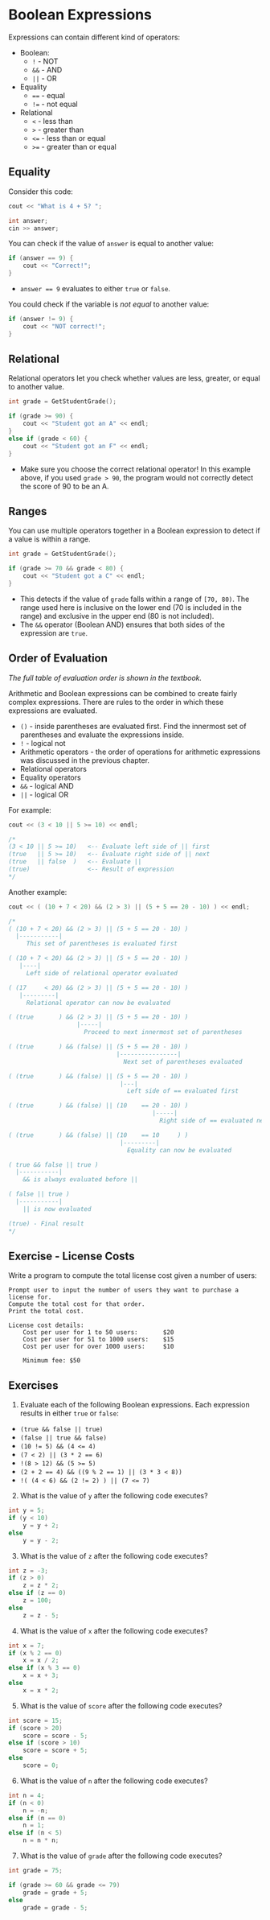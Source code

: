 # Boolean Expressions

Expressions can contain different kind of operators:

- Boolean:
  - `!` - NOT
  - `&&` - AND
  - `||` - OR
- Equality
  - `==` - equal
  - `!=` - not equal
- Relational
  - `<` - less than
  - `>` - greater than
  - `<=` - less than or equal
  - `>=` - greater than or equal

## Equality

Consider this code:

```cpp
cout << "What is 4 + 5? ";

int answer;
cin >> answer;
```

You can check if the value of `answer` is equal to another value:

```cpp
if (answer == 9) {
    cout << "Correct!";
}
```

- `answer == 9` evaluates to either `true` or `false`.

You could check if the variable is _not equal_ to another value:

```cpp
if (answer != 9) {
    cout << "NOT correct!";
}
```

## Relational

Relational operators let you check whether values are less, greater, or equal to another value.

```cpp
int grade = GetStudentGrade();

if (grade >= 90) {
    cout << "Student got an A" << endl;
}
else if (grade < 60) {
    cout << "Student got an F" << endl;
}
```

- Make sure you choose the correct relational operator! In this example above, if you used `grade > 90`, the program would not correctly detect the score of 90 to be an A.

## Ranges

You can use multiple operators together in a Boolean expression to detect if a value is within a range.

```cpp
int grade = GetStudentGrade();

if (grade >= 70 && grade < 80) {
    cout << "Student got a C" << endl;
}
```

- This detects if the value of `grade` falls within a range of `[70, 80)`. The range used here is inclusive on the lower end (70 is included in the range) and exclusive in the upper end (80 is not included).
- The `&&` operator (Boolean AND) ensures that both sides of the expression are `true`.

## Order of Evaluation

_The full table of evaluation order is shown in the textbook._

Arithmetic and Boolean expressions can be combined to create fairly complex expressions. There are rules to the order in which these expressions are evaluated.

- `()` - inside parentheses are evaluated first. Find the innermost set of parentheses and evaluate the expressions inside.
- `!` - logical not
- Arithmetic operators - the order of operations for arithmetic expressions was discussed in the previous chapter.
- Relational operators
- Equality operators
- `&&` - logical AND
- `||` - logical OR

For example:

```cpp
cout << (3 < 10 || 5 >= 10) << endl;

/*
(3 < 10 || 5 >= 10)   <-- Evaluate left side of || first
(true   || 5 >= 10)   <-- Evaluate right side of || next
(true   || false  )   <-- Evaluate ||
(true)                <-- Result of expression
*/
```

Another example:

```cpp
cout << ( (10 + 7 < 20) && (2 > 3) || (5 + 5 == 20 - 10) ) << endl;

/*
( (10 + 7 < 20) && (2 > 3) || (5 + 5 == 20 - 10) )
  |-----------|
     This set of parentheses is evaluated first

( (10 + 7 < 20) && (2 > 3) || (5 + 5 == 20 - 10) )
   |----|
     Left side of relational operator evaluated

( (17     < 20) && (2 > 3) || (5 + 5 == 20 - 10) )
   |---------|
     Relational operator can now be evaluated

( (true       ) && (2 > 3) || (5 + 5 == 20 - 10) )
                   |-----|
                     Proceed to next innermost set of parentheses

( (true       ) && (false) || (5 + 5 == 20 - 10) )
                              |----------------|
                                Next set of parentheses evaluated

( (true       ) && (false) || (5 + 5 == 20 - 10) )
                               |---|
                                 Left side of == evaluated first

( (true       ) && (false) || (10    == 20 - 10) )
                                        |-----|
                                          Right side of == evaluated next

( (true       ) && (false) || (10    == 10     ) )
                               |---------|
                                 Equality can now be evaluated

( true && false || true )
  |-----------|
    && is always evaluated before ||

( false || true )
  |-----------|
    || is now evaluated

(true) - Final result
*/
```

## Exercise - License Costs

Write a program to compute the total license cost given a number of users:

```
Prompt user to input the number of users they want to purchase a license for.
Compute the total cost for that order.
Print the total cost.

License cost details:
    Cost per user for 1 to 50 users:       $20
    Cost per user for 51 to 1000 users:    $15
    Cost per user for over 1000 users:     $10

    Minimum fee: $50
```

## Exercises

1. Evaluate each of the following Boolean expressions. Each expression results in either `true` or `false`:

- `(true && false || true)`
- `(false || true && false)`
- `(10 != 5) && (4 <= 4)`
- `(7 < 2) || (3 * 2 == 6)`
- `!(8 > 12) && (5 >= 5)`
- `(2 + 2 == 4) && ((9 % 2 == 1) || (3 * 3 < 8))`
- `!( (4 < 6) && (2 != 2) ) || (7 <= 7)`

2. What is the value of `y` after the following code executes?

```cpp
int y = 5;
if (y < 10)
    y = y + 2;
else
    y = y - 2;
```

3. What is the value of `z` after the following code executes?

```cpp
int z = -3;
if (z > 0)
    z = z * 2;
else if (z == 0)
    z = 100;
else
    z = z - 5;
```

4. What is the value of `x` after the following code executes?

```cpp
int x = 7;
if (x % 2 == 0)
    x = x / 2;
else if (x % 3 == 0)
    x = x + 3;
else
    x = x * 2;
```

5. What is the value of `score` after the following code executes?

```cpp
int score = 15;
if (score > 20)
    score = score - 5;
else if (score > 10)
    score = score + 5;
else
    score = 0;
```

6. What is the value of `n` after the following code executes?

```cpp
int n = 4;
if (n < 0)
    n = -n;
else if (n == 0)
    n = 1;
else if (n < 5)
    n = n * n;
```

7. What is the value of `grade` after the following code executes?

```cpp
int grade = 75;

if (grade >= 60 && grade <= 79)
    grade = grade + 5;
else
    grade = grade - 5;
```
